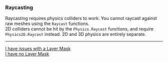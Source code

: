### Raycasting

Raycasting requires physics colliders to work. You cannot raycast against raw meshes using the `Raycast` functions.  
2D colliders cannot be hit by the `Physics.Raycast` functions, and require `Physics2D.Raycast` instead. 2D and 3D physics are entirely separate.

---  
[I have issues with a Layer Mask](Raycasting/Raycasting%20Layer%20Masks.md)  
[I have no Layer Mask](Raycasting/Visual%20Debugging.md)